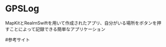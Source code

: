 # GPSLog
MapKitとRealｍSwiftを用いて作成されたアプリ、自分がいる場所をボタンを押すことによって記録できる簡単なアプリケーション

#参考サイト

[RealmSwiftで簡単なGPSロガー作ってみたのでメモ（Swift 3編）]: http://blog.koogawa.com/entry/2017/02/06/000000 "RealmSwiftで簡単なGPSロガー作ってみたのでメモ（Swift 3編）"
